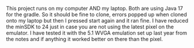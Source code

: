 This project runs on my computer AND my laptop. 
Both are using Java 17 for the gradle. 
So it should be fine to clone, errors popped up when cloned onto my laptop but then I pressed start again and it ran fine.
I have reduced the minSDK to 24 just in case you are not using the latest pixel on the emulator.
I have tested it with the 5.1 WVGA emulation set up last year from the notes and if anything it worked better on there than the pixel.
